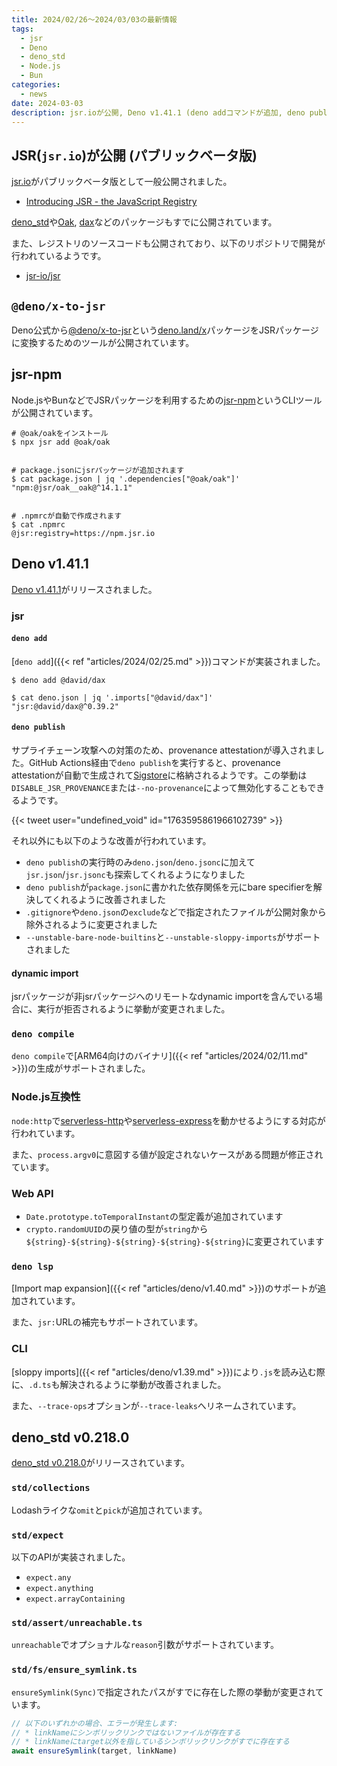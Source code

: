 ```yaml
---
title: 2024/02/26〜2024/03/03の最新情報
tags:
  - jsr
  - Deno
  - deno_std
  - Node.js
  - Bun
categories:
  - news
date: 2024-03-03
description: jsr.ioが公開, Deno v1.41.1 (deno addコマンドが追加, deno publishでprovenance attestationやjsr.jsonなどがサポート, deno compileでARM64向けのバイナリの生成がサポート, など), deno_std v0.218.0 (std/collectionsへのomitとpickの追加, std/expectでのexpect.{any,anything,arrayContaining}の実装)
---
```


## JSR(`jsr.io`)が公開 (パブリックベータ版)

[jsr.io](https://jsr.io/)がパブリックベータ版として一般公開されました。

- [Introducing JSR - the JavaScript Registry](https://deno.com/blog/jsr_open_beta)

[deno_std](https://jsr.io/@std)や[Oak](https://jsr.io/@oak/oak), [dax](https://jsr.io/@david/dax)などのパッケージもすでに公開されています。

また、レジストリのソースコードも公開されており、以下のリポジトリで開発が行われているようです。

- [jsr-io/jsr](https://github.com/jsr-io/jsr)

## `@deno/x-to-jsr`

Deno公式から[@deno/x-to-jsr](https://github.com/denoland/x-to-jsr)という[deno.land/x](https://deno.land/x)パッケージをJSRパッケージに変換するためのツールが公開されています。

## jsr-npm

Node.jsやBunなどでJSRパッケージを利用するための[jsr-npm](https://github.com/jsr-io/jsr-npm)というCLIツールが公開されています。

```shell
# @oak/oakをインストール
$ npx jsr add @oak/oak


# package.jsonにjsrパッケージが追加されます
$ cat package.json | jq '.dependencies["@oak/oak"]'
"npm:@jsr/oak__oak@^14.1.1"


# .npmrcが自動で作成されます
$ cat .npmrc
@jsr:registry=https://npm.jsr.io
```

## Deno v1.41.1

[Deno v1.41.1](https://github.com/denoland/deno/releases/tag/v1.41.1)がリリースされました。

### jsr

#### `deno add`

[`deno add`]({{< ref "articles/2024/02/25.md" >}})コマンドが実装されました。

```shell
$ deno add @david/dax

$ cat deno.json | jq '.imports["@david/dax"]'
"jsr:@david/dax@^0.39.2"
```

#### `deno publish`

サプライチェーン攻撃への対策のため、provenance attestationが導入されました。GitHub Actions経由で`deno publish`を実行すると、provenance attestationが自動で生成されて[Sigstore](https://www.sigstore.dev/)に格納されるようです。この挙動は`DISABLE_JSR_PROVENANCE`または`--no-provenance`によって無効化することもできるようです。

{{< tweet user="undefined_void" id="1763595861966102739" >}}

それ以外にも以下のような改善が行われています。

- `deno publish`の実行時のみ`deno.json`/`deno.jsonc`に加えて`jsr.json`/`jsr.jsonc`も探索してくれるようになりました
- `deno publish`が`package.json`に書かれた依存関係を元にbare specifierを解決してくれるように改善されました
- `.gitignore`や`deno.json`の`exclude`などで指定されたファイルが公開対象から除外されるように変更されました
- `--unstable-bare-node-builtins`と`--unstable-sloppy-imports`がサポートされました

#### dynamic import

jsrパッケージが非jsrパッケージへのリモートなdynamic importを含んでいる場合に、実行が拒否されるように挙動が変更されました。

### `deno compile`

`deno compile`で[ARM64向けのバイナリ]({{< ref "articles/2024/02/11.md" >}})の生成がサポートされました。

### Node.js互換性

`node:http`で[serverless-http](https://github.com/dougmoscrop/serverless-http)や[serverless-express](https://github.com/CodeGenieApp/serverless-express)を動かせるようにする対応が行われています。

また、`process.argv0`に意図する値が設定されないケースがある問題が修正されています。

### Web API

- `Date.prototype.toTemporalInstant`の型定義が追加されています
- `crypto.randomUUID`の戻り値の型が`string`から`${string}-${string}-${string}-${string}-${string}`に変更されています

### `deno lsp`

[Import map expansion]({{< ref "articles/deno/v1.40.md" >}})のサポートが追加されています。

また、`jsr:`URLの補完もサポートされています。

### CLI

[sloppy imports]({{< ref "articles/deno/v1.39.md" >}})により`.js`を読み込む際に、`.d.ts`も解決されるように挙動が改善されました。

また、`--trace-ops`オプションが`--trace-leaks`へリネームされています。

## deno_std v0.218.0

[deno_std v0.218.0](https://github.com/denoland/deno_std/releases/tag/0.218.0)がリリースされています。

### `std/collections`

Lodashライクな`omit`と`pick`が追加されています。

### `std/expect`

以下のAPIが実装されました。

- `expect.any`
- `expect.anything`
- `expect.arrayContaining`

### `std/assert/unreachable.ts`

`unreachable`でオプショナルな`reason`引数がサポートされています。

### `std/fs/ensure_symlink.ts`

`ensureSymlink(Sync)`で指定されたパスがすでに存在した際の挙動が変更されています。

```typescript
// 以下のいずれかの場合、エラーが発生します:
// * linkNameにシンボリックリンクではないファイルが存在する
// * linkNameにtarget以外を指しているシンボリックリンクがすでに存在する
await ensureSymlink(target, linkName)
```

